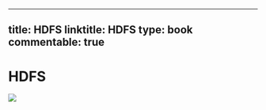 
---
title: HDFS
linktitle: HDFS
type: book
commentable: true
---

# HDFS

![](https://i.postimg.cc/GhmVHR43/image.png)

    